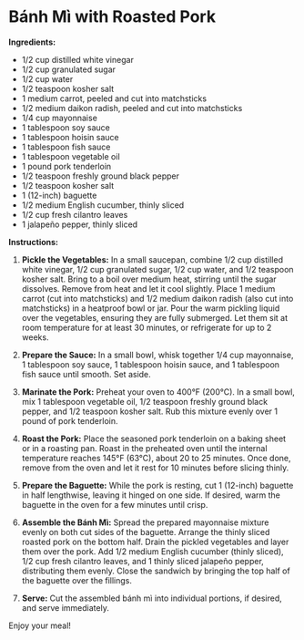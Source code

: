 # Bánh Mì with Roasted Pork

**Ingredients:**

- 1/2 cup distilled white vinegar
- 1/2 cup granulated sugar
- 1/2 cup water
- 1/2 teaspoon kosher salt
- 1 medium carrot, peeled and cut into matchsticks
- 1/2 medium daikon radish, peeled and cut into matchsticks
- 1/4 cup mayonnaise
- 1 tablespoon soy sauce
- 1 tablespoon hoisin sauce
- 1 tablespoon fish sauce
- 1 tablespoon vegetable oil
- 1 pound pork tenderloin
- 1/2 teaspoon freshly ground black pepper
- 1/2 teaspoon kosher salt
- 1 (12-inch) baguette
- 1/2 medium English cucumber, thinly sliced
- 1/2 cup fresh cilantro leaves
- 1 jalapeño pepper, thinly sliced

**Instructions:**

1. **Pickle the Vegetables:** In a small saucepan, combine 1/2 cup distilled white vinegar, 1/2 cup granulated sugar, 1/2 cup water, and 1/2 teaspoon kosher salt. Bring to a boil over medium heat, stirring until the sugar dissolves. Remove from heat and let it cool slightly. Place 1 medium carrot (cut into matchsticks) and 1/2 medium daikon radish (also cut into matchsticks) in a heatproof bowl or jar. Pour the warm pickling liquid over the vegetables, ensuring they are fully submerged. Let them sit at room temperature for at least 30 minutes, or refrigerate for up to 2 weeks.

2. **Prepare the Sauce:** In a small bowl, whisk together 1/4 cup mayonnaise, 1 tablespoon soy sauce, 1 tablespoon hoisin sauce, and 1 tablespoon fish sauce until smooth. Set aside.

3. **Marinate the Pork:** Preheat your oven to 400°F (200°C). In a small bowl, mix 1 tablespoon vegetable oil, 1/2 teaspoon freshly ground black pepper, and 1/2 teaspoon kosher salt. Rub this mixture evenly over 1 pound of pork tenderloin.

4. **Roast the Pork:** Place the seasoned pork tenderloin on a baking sheet or in a roasting pan. Roast in the preheated oven until the internal temperature reaches 145°F (63°C), about 20 to 25 minutes. Once done, remove from the oven and let it rest for 10 minutes before slicing thinly.

5. **Prepare the Baguette:** While the pork is resting, cut 1 (12-inch) baguette in half lengthwise, leaving it hinged on one side. If desired, warm the baguette in the oven for a few minutes until crisp.

6. **Assemble the Bánh Mì:** Spread the prepared mayonnaise mixture evenly on both cut sides of the baguette. Arrange the thinly sliced roasted pork on the bottom half. Drain the pickled vegetables and layer them over the pork. Add 1/2 medium English cucumber (thinly sliced), 1/2 cup fresh cilantro leaves, and 1 thinly sliced jalapeño pepper, distributing them evenly. Close the sandwich by bringing the top half of the baguette over the fillings.

7. **Serve:** Cut the assembled bánh mì into individual portions, if desired, and serve immediately.

Enjoy your meal!